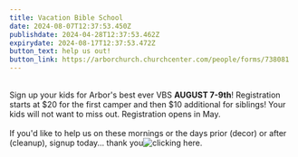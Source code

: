 ```yaml
---
title: Vacation Bible School
date: 2024-08-07T12:37:53.450Z
publishdate: 2024-04-28T12:37:53.462Z
expirydate: 2024-08-17T12:37:53.472Z
button_text: help us out!
button_link: https://arborchurch.churchcenter.com/people/forms/738081
---
```

\
Sign up your kids for Arbor's best ever VBS **AUGUST 7-9th**! Registration starts at $20 for the first camper and then $10 additional for siblings! Your kids will not want to miss out. Registration opens in May.\
\
I﻿f you'd like to help us on these mornings or the days prior (decor) or after (cleanup), signup today... thank you![clicking here](https://arborchurch.churchcenter.com/people/forms/563414).
